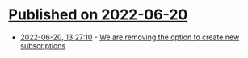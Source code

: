 # [Published on 2022-06-20](index.md)

* [2022-06-20, 13:27:10](https://news.ycombinator.com/item?id=31810104) - [We are removing the option to create new subscriptions](https://mullvad.net/en/blog/2022/6/20/were-removing-the-option-to-create-new-subscriptions/)
